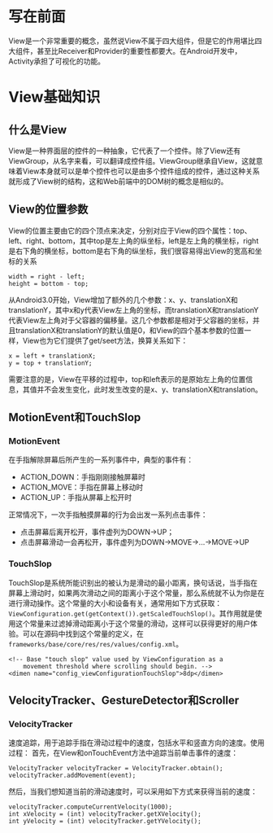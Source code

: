 # 写在前面
View是一个非常重要的概念，虽然说View不属于四大组件，但是它的作用堪比四大组件，甚至比Receiver和Provider的重要性都要大。在Android开发中，Activity承担了可视化的功能。

# View基础知识

## 什么是View
View是一种界面层的控件的一种抽象，它代表了一个控件。除了View还有ViewGroup，从名字来看，可以翻译成控件组。ViewGroup继承自View，这就意味着View本身就可以是单个控件也可以是由多个控件组成的控件，通过这种关系就形成了View树的结构，这和Web前端中的DOM树的概念是相似的。

## View的位置参数
View的位置主要由它的四个顶点来决定，分别对应于View的四个属性：top、left、right、bottom，其中top是左上角的纵坐标，left是左上角的横坐标，right是右下角的横坐标，bottom是右下角的纵坐标，我们很容易得出View的宽高和坐标的关系

```
width = right - left;
height = bottom - top;
```

从Android3.0开始，View增加了额外的几个参数：x、y、translationX和translationY，其中x和y代表View左上角的坐标，而translationX和translationY代表View左上角对于父容器的偏移量。这几个参数都是相对于父容器的坐标，并且translationX和translationY的默认值是0，和View的四个基本参数的位置一样，View也为它们提供了get/seet方法，换算关系如下：

```
x = left + translationX;
y = top + translationY;
```
需要注意的是，View在平移的过程中，top和left表示的是原始左上角的位置信息，其值并不会发生变化，此时发生改变的是x、y、translationX和translation。

## MotionEvent和TouchSlop
### MotionEvent
在手指解除屏幕后所产生的一系列事件中，典型的事件有：
- ACTION_DOWN：手指刚刚接触屏幕时
- ACTION_MOVE：手指在屏幕上移动时
- ACTION_UP：手指从屏幕上松开时

正常情况下，一次手指触摸屏幕的行为会出发一系列点击事件：
- 点击屏幕后离开松开，事件虚列为DOWN->UP；
- 点击屏幕滑动一会再松开，事件虚列为DOWN->MOVE->...->MOVE->UP

### TouchSlop
TouchSlop是系统所能识别出的被认为是滑动的最小距离，换句话说，当手指在屏幕上滑动时，如果两次滑动之间的距离小于这个常量，那么系统就不认为你是在进行滑动操作。这个常量的大小和设备有关，通常用如下方式获取：`ViewConfiguration.get(getContext()).getScaledTouchSlop()`。其作用就是使用这个常量来过滤掉滑动距离小于这个常量的滑动，这样可以获得更好的用户体验。可以在源码中找到这个常量的定义，在`frameworks/base/core/res/res/values/config.xml`。

```
<!-- Base "touch slop" value used by ViewConfiguration as a
    movement threshold where scrolling should begin. -->
<dimen name="config_viewConfigurationTouchSlop">8dp</dimen>
```

## VelocityTracker、GestureDetector和Scroller
### VelocityTracker
速度追踪，用于追踪手指在滑动过程中的速度，包括水平和竖直方向的速度。使用过程：
首先，在View和onTouchEvent方法中追踪当前单击事件的速度：

```
VelocityTracker velocityTracker = VelocityTracker.obtain();
velocityTracker.addMovement(event);
```
然后，当我们想知道当前的滑动速度时，可以采用如下方式来获得当前的速度：

```
velocityTracker.computeCurrentVelocity(1000);
int xVelocity = (int) velocityTracker.getXVelocity();
int yVelocity = (int) velocityTracker.getYVelocity();
```





